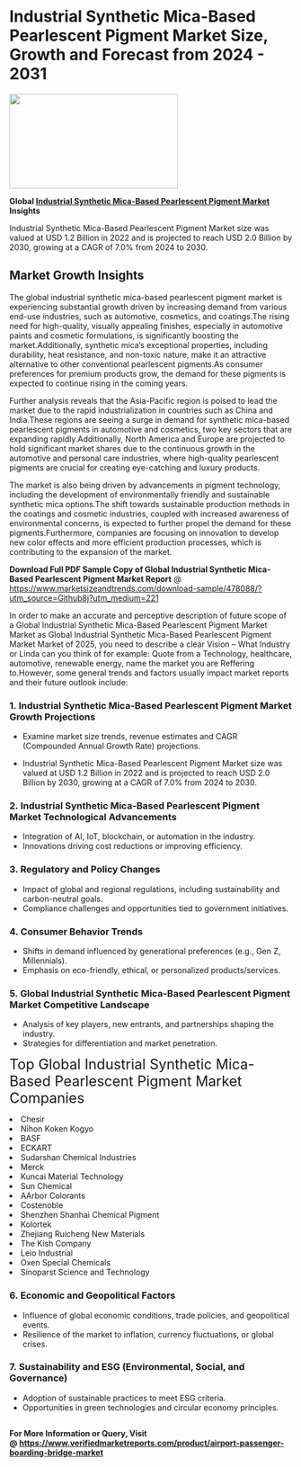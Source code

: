 <H1>Industrial Synthetic Mica-Based Pearlescent Pigment Market Size, Growth and Forecast from 2024 - 2031</H1><img class="aligncenter size-medium wp-image-584254" src="https://thirdeyenews.in/wp-content/uploads/2024/09/Global-Market-Research-300x168.jpeg" alt="" width="300" height="168" /><p><strong>Global&nbsp;<a href="https://www.marketsizeandtrends.com/download-sample/478088/?utm_source=Github8j?utm_medium=221">Industrial Synthetic Mica-Based Pearlescent Pigment Market</a> Insights</strong></p><p>Industrial Synthetic Mica-Based Pearlescent Pigment Market size was valued at USD 1.2 Billion in 2022 and is projected to reach USD 2.0 Billion by 2030, growing at a CAGR of 7.0% from 2024 to 2030.</p><p><h2>Market Growth Insights</h2> <p>The global industrial synthetic mica-based pearlescent pigment market is experiencing substantial growth driven by increasing demand from various end-use industries, such as automotive, cosmetics, and coatings.The rising need for high-quality, visually appealing finishes, especially in automotive paints and cosmetic formulations, is significantly boosting the market.Additionally, synthetic mica’s exceptional properties, including durability, heat resistance, and non-toxic nature, make it an attractive alternative to other conventional pearlescent pigments.As consumer preferences for premium products grow, the demand for these pigments is expected to continue rising in the coming years.</p> <p>Further analysis reveals that the Asia-Pacific region is poised to lead the market due to the rapid industrialization in countries such as China and India.These regions are seeing a surge in demand for synthetic mica-based pearlescent pigments in automotive and cosmetics, two key sectors that are expanding rapidly.Additionally, North America and Europe are projected to hold significant market shares due to the continuous growth in the automotive and personal care industries, where high-quality pearlescent pigments are crucial for creating eye-catching and luxury products.</p> <p>The market is also being driven by advancements in pigment technology, including the development of environmentally friendly and sustainable synthetic mica options.The shift towards sustainable production methods in the coatings and cosmetic industries, coupled with increased awareness of environmental concerns, is expected to further propel the demand for these pigments.Furthermore, companies are focusing on innovation to develop new color effects and more efficient production processes, which is contributing to the expansion of the market.</p> <p><span class=""><strong>Download Full PDF Sample Copy of Global Industrial Synthetic Mica-Based Pearlescent Pigment Market Report</strong> @ <a href="https://www.marketsizeandtrends.com/download-sample/478088/?utm_source=Github8j?utm_medium=221" target="_blank">https://www.marketsizeandtrends.com/download-sample/478088/?utm_source=Github8j?utm_medium=221</a></span></p><p>In order to make an accurate and perceptive description of future scope of a Global&nbsp;Industrial Synthetic Mica-Based Pearlescent Pigment Market Market as Global&nbsp;Industrial Synthetic Mica-Based Pearlescent Pigment Market Market of 2025, you need to describe a clear Vision &ndash; What Industry or Linda can you think of for example: Quote from a Technology, healthcare, automotive, renewable energy, name the market you are Reffering to.However, some general trends and factors usually impact market reports and their future outlook include:</p><h3>1.&nbsp;<strong>Industrial Synthetic Mica-Based Pearlescent Pigment Market Growth Projections</strong></h3><ul><li>Examine market size trends, revenue estimates and CAGR (Compounded Annual Growth Rate) projections.</li><li><p>Industrial Synthetic Mica-Based Pearlescent Pigment Market size was valued at USD 1.2 Billion in 2022 and is projected to reach USD 2.0 Billion by 2030, growing at a CAGR of 7.0% from 2024 to 2030.</p></li></ul><h3>2.&nbsp;<strong>Industrial Synthetic Mica-Based Pearlescent Pigment Market Technological Advancements</strong></h3><ul><li>Integration of AI, IoT, blockchain, or automation in the industry.</li><li>Innovations driving cost reductions or improving efficiency.</li></ul><h3>3.&nbsp;<strong>Regulatory and Policy Changes</strong></h3><ul><li>Impact of global and regional regulations, including sustainability and carbon-neutral goals.</li><li>Compliance challenges and opportunities tied to government initiatives.</li></ul><h3>4.&nbsp;<strong>Consumer Behavior Trends</strong></h3><ul><li>Shifts in demand influenced by generational preferences (e.g., Gen Z, Millennials).</li><li>Emphasis on eco-friendly, ethical, or personalized products/services.</li></ul><h3>5.&nbsp;<strong>Global Industrial Synthetic Mica-Based Pearlescent Pigment Market Competitive Landscape</strong></h3><ul><li>Analysis of key players, new entrants, and partnerships shaping the industry.</li><li>Strategies for differentiation and market penetration.</li></ul><p data-pm-slice="1 1 []"><span style="color: inherit; font-family: inherit; font-size: 25px;">Top Global Industrial Synthetic Mica-Based Pearlescent Pigment Market Companies</span></p><div class="" data-test-id=""><p><li>Chesir</li><li> Nihon Koken Kogyo</li><li> BASF</li><li> ECKART</li><li> Sudarshan Chemical Industries</li><li> Merck</li><li> Kuncai Material Technology</li><li> Sun Chemical</li><li> AArbor Colorants</li><li> Costenoble</li><li> Shenzhen Shanhai Chemical Pigment</li><li> Kolortek</li><li> Zhejiang Ruicheng New Materials</li><li> The Kish Company</li><li> Leio Industrial</li><li> Oxen Special Chemicals</li><li> Sinoparst Science and Technology</li></p></div><h3>6.&nbsp;<strong>Economic and Geopolitical Factors</strong></h3><ul><li>Influence of global economic conditions, trade policies, and geopolitical events.</li><li>Resilience of the market to inflation, currency fluctuations, or global crises.</li></ul><h3>7.&nbsp;<strong>Sustainability and ESG (Environmental, Social, and Governance)</strong></h3><ul><li>Adoption of sustainable practices to meet ESG criteria.</li><li>Opportunities in green technologies and circular economy principles.</li></ul><h2><strong style="font-size: 14px;">For More Information or Query, Visit @&nbsp;</strong><a style="background-color: #ffffff; font-size: 14px;" href="https://www.marketsizeandtrends.com/report/industrial-synthetic-mica-based-pearlescent-pigment-market/" target="_blank">https://www.verifiedmarketreports.com/product/airport-passenger-boarding-bridge-market</a></h2>